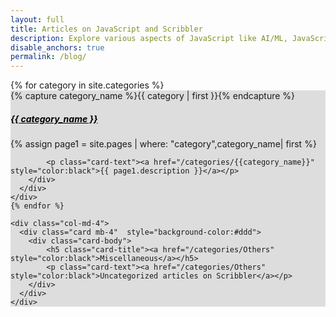 ```yaml
---
layout: full
title: Articles on JavaScript and Scribbler
description: Explore various aspects of JavaScript like AI/ML, JavaScript features, Functional Programming, XR, Financial and Scientific calculations, Decentralization, and DataScience.
disable_anchors: true
permalink: /blog/
---
```

<div class="container">
  <div class="row">
    {% for category in site.categories %}
    <div class="col-md-4">
      <div class="card mb-4"  style="background-color:#ddd">
        <div class="card-body">
            {% capture category_name %}{{ category | first }}{% endcapture %}
          <h5 class="card-title"><a href="/categories/{{category_name}}" style="color:black">{{ category_name }}</a></h5>
          {% assign page1 = site.pages | where: "category",category_name| first %}

            <p class="card-text"><a href="/categories/{{category_name}}" style="color:black">{{ page1.description }}</a></p>
        </div>
      </div>
    </div>
    {% endfor %}

    <div class="col-md-4">
      <div class="card mb-4"  style="background-color:#ddd">
        <div class="card-body">
            <h5 class="card-title"><a href="/categories/Others" style="color:black">Miscellaneous</a></h5>
            <p class="card-text"><a href="/categories/Others" style="color:black">Uncategorized articles on Scribbler</a></p>
        </div>
      </div>
    </div>
    
  </div>
</div>




     

